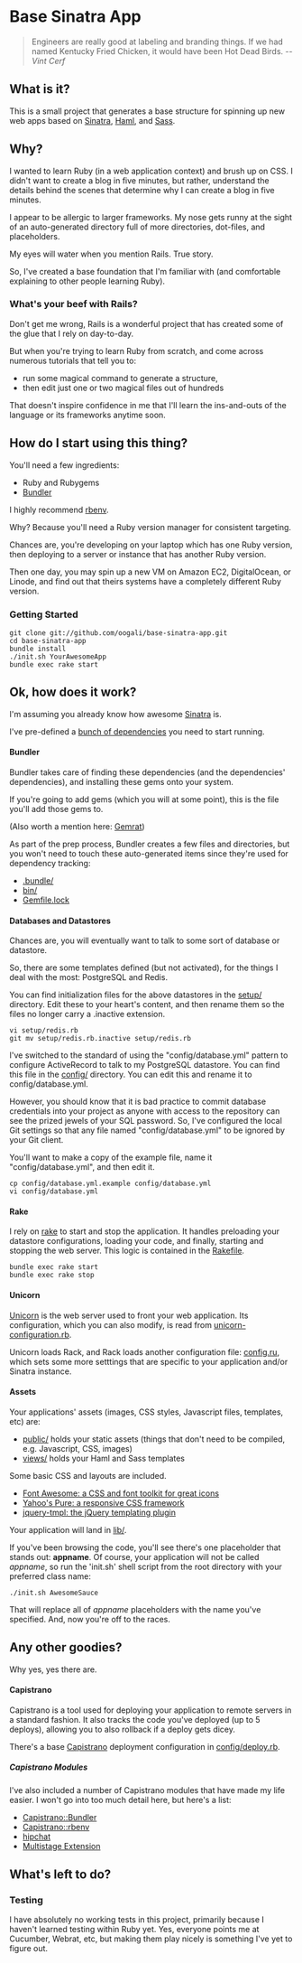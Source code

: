 Base Sinatra App
================

> Engineers are really good at labeling and branding things. If we had named
Kentucky Fried Chicken, it would have been Hot Dead Birds.
-- *Vint Cerf*

What is it?
-----------

This is a small project that generates a base structure for spinning up new web apps based on [Sinatra](http://www.sinatrarb.com), [Haml](http://haml-lang.com), and [Sass](http://sass-lang.com).

Why?
----

I wanted to learn Ruby (in a web application context) and brush up on CSS. I didn't want to create a blog in five minutes, but rather, understand the details behind the scenes that determine why I can create a blog in five minutes.

I appear to be allergic to larger frameworks. My nose gets runny at the sight of an auto-generated directory full of more directories, dot-files, and placeholders.

My eyes will water when you mention Rails. True story.  

So, I've created a base foundation that I'm familiar with (and comfortable explaining to other people learning Ruby).

### What's your beef with Rails?

Don't get me wrong, Rails is a wonderful project that has created some of the glue that I rely on day-to-day.

But when you're trying to learn Ruby from scratch, and come across numerous tutorials that tell you to:

* run some magical command to generate a structure,
* then edit just one or two magical files out of hundreds

That doesn't inspire confidence in me that I'll learn the ins-and-outs of the language or its frameworks anytime soon.

How do I start using this thing?
--------------------------------

You'll need a few ingredients:

* Ruby and Rubygems
* [Bundler](http://gembundler.com)

I highly recommend [rbenv](https://github.com/sstephenson/rbenv).

Why? Because you'll need a Ruby version manager for consistent targeting.

Chances are, you're developing on your laptop which has one Ruby version, then deploying to a server or instance that has another Ruby version.

Then one day, you may spin up a new VM on Amazon EC2, DigitalOcean, or Linode, and find out that theirs systems have a completely different Ruby version.

### Getting Started

    git clone git://github.com/oogali/base-sinatra-app.git
    cd base-sinatra-app
    bundle install
    ./init.sh YourAwesomeApp
    bundle exec rake start

Ok, how does it work?
---------------------
I'm assuming you already know how awesome [Sinatra](http://www.sinatrarb.com/) is.

I've pre-defined a [bunch of dependencies](https://github.com/oogali/base-sinatra-app/blob/master/Gemfile) you need to start running.

#### Bundler
Bundler takes care of finding these dependencies (and the dependencies' dependencies), and installing these gems onto your system.

If you're going to add gems (which you will at some point), this is the file you'll add those gems to.

(Also worth a mention here: [Gemrat](https://github.com/DruRly/gemrat))

As part of the prep process, Bundler creates a few files and directories, but you won't need to touch these auto-generated items since they're used for dependency tracking:

* [.bundle/](https://github.com/oogali/base-sinatra-app/tree/master/.bundle)
* [bin/](https://github.com/oogali/base-sinatra-app/tree/master/bin)
* [Gemfile.lock](https://github.com/oogali/base-sinatra-app/blob/master/Gemfile.lock)

#### Databases and Datastores
Chances are, you will eventually want to talk to some sort of database or datastore.

So, there are some templates defined (but not activated), for the things I deal with the most: PostgreSQL and Redis.

You can find initialization files for the above datastores in the [setup/](https://github.com/oogali/base-sinatra-app/tree/master/setup) directory. Edit these to your heart's content, and then rename them so the files no longer carry a .inactive extension.

    vi setup/redis.rb
    git mv setup/redis.rb.inactive setup/redis.rb

I've switched to the standard of using the "config/database.yml" pattern to configure ActiveRecord to talk to my PostgreSQL datastore. You can find this file in the [config/](https://github.com/oogali/base-sinatra-app/tree/master/config) directory. You can edit this and rename it to config/database.yml.

However, you should know that it is bad practice to commit database credentials into your project as anyone with access to the repository can see the prized jewels of your SQL password. So, I've configured the local Git settings so that any file named "config/database.yml" to be ignored by your Git client.

You'll want to make a copy of the example file, name it "config/database.yml", and then edit it.

    cp config/database.yml.example config/database.yml
    vi config/database.yml

#### Rake
I rely on [rake](https://github.com/jimweirich/rake) to start and stop the application.  It handles preloading your datastore configurations, loading your code, and finally, starting and stopping the web server. This logic is contained in the [Rakefile](https://github.com/oogali/base-sinatra-app/blob/master/Rakefile).

    bundle exec rake start
    bundle exec rake stop

#### Unicorn
[Unicorn](http://unicorn.bogomips.org/) is the web server used to front your web application. Its configuration, which you can also modify, is read from [unicorn-configuration.rb](https://github.com/oogali/base-sinatra-app/blob/master/unicorn-configuration.rb).

Unicorn loads Rack, and Rack loads another configuration file: [config.ru](https://github.com/oogali/base-sinatra-app/blob/master/config.ru), which sets some more setttings that are specific to your application and/or Sinatra instance.

#### Assets
Your applications' assets (images, CSS styles, Javascript files, templates, etc) are:

* [public/](https://github.com/oogali/base-sinatra-app/tree/master/public) holds your static assets (things that don't need to be compiled, e.g. Javascript, CSS, images)
* [views/](https://github.com/oogali/base-sinatra-app/tree/master/views) holds your Haml and Sass templates

Some basic CSS and layouts are included.

* [Font Awesome: a CSS and font toolkit for great icons](http://fortawesome.github.io/Font-Awesome/)
* [Yahoo's Pure: a responsive CSS framework](http://purecss.io/)
* [jquery-tmpl: the jQuery templating plugin](http://github.com/jquery/jquery-tmpl)

Your application will land in [lib/](https://github.com/oogali/base-sinatra-app/tree/master/lib).

If you've been browsing the code, you'll see there's one placeholder that stands out: **appname**. Of course, your application will not be called *appname*, so run the 'init.sh' shell script from the root directory with your preferred class name:

    ./init.sh AwesomeSauce

That will replace all of *appname* placeholders with the name you've specified. And, now you're off to the races.

Any other goodies?
------------------
Why yes, yes there are.

#### Capistrano

Capistrano is a tool used for deploying your application to remote servers in a standard fashion. It also tracks the code you've deployed (up to 5 deploys), allowing you to also rollback if a deploy gets dicey.

There's a base [Capistrano](https://github.com/capistrano/capistrano/wiki/2.x-From-The-Beginning) deployment configuration in [config/deploy.rb](https://github.com/oogali/base-sinatra-app/blob/master/config/deploy.rb).

##### Capistrano Modules

I've also included a number of Capistrano modules that have made my life easier. I won't go into too much detail here, but here's a list:

* [Capistrano::Bundler](https://github.com/capistrano/bundler)
* [Capistrano::rbenv](https://github.com/capistrano/rbenv)
* [hipchat](https://github.com/hipchat/hipchat-rb)
* [Multistage Extension](https://github.com/capistrano/capistrano/wiki/2.x-Multistage-Extension)

What's left to do?
------------------
### Testing

I have absolutely no working tests in this project, primarily because I haven't learned testing within Ruby yet. Yes, everyone points me at Cucumber, Webrat, etc, but making them play nicely is something I've yet to figure out.
